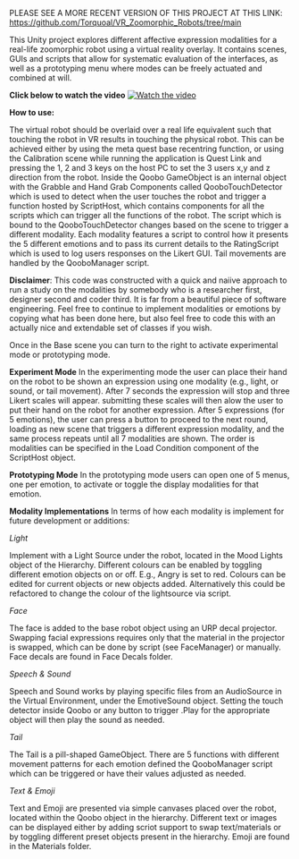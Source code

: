 PLEASE SEE A MORE RECENT VERSION OF THIS PROJECT AT THIS LINK: https://github.com/Torquoal/VR_Zoomorphic_Robots/tree/main

This Unity project explores different affective expression modalities for a real-life zoomorphic robot using a virtual reality overlay. It contains scenes, GUIs and scripts that allow for systematic evaluation of the interfaces, as well as a prototyping menu where modes can be freely actuated and combined at will.

<b>Click below to watch the video</b>
[![Watch the video](https://img.youtube.com/vi/SVHohefeliU/maxresdefault.jpg)](https://youtu.be/SVHohefeliU)

**How to use:**

The virtual robot should be overlaid over a real life equivalent such that touching the robot in VR results in touching the physical robot. This can be achieved either by using the meta quest base recentring function, or using the Calibration scene while running the application is Quest Link and pressing the 1, 2 and 3 keys on the host PC to set the 3 users x,y and z direction from the robot. Inside the Qoobo GameObject is an internal object with the Grabble and Hand Grab Components called QooboTouchDetector which is used to detect when the user touches the robot and trigger a function hosted by ScriptHost, which contains components for all the scripts which can trigger all the functions of the robot. The script which is bound to the QooboTouchDetector changes based on the scene to trigger a different modality. Each modality features a script to control how it presents the 5 different emotions and to pass its current details to the RatingScript which is used to log users responses on the Likert GUI. Tail movements are handled by the QooboManager script.


**Disclaimer**: This code was constructed with a quick and naiive approach to run a study on the modalities by somebody who is a researcher first, designer second and coder third. It is far from a beautiful piece of software engineering. Feel free to continue to implement modalities or emotions by copying what has been done here, but also feel free to code this with an actually nice and extendable set of classes if you wish.

Once in the Base scene you can turn to the right to activate experimental mode or prototyping mode. 

**Experiment Mode**
In the experimenting mode the user can place their hand on the robot to be shown an expression using one modality (e.g., light, or sound, or tail movement). After 7 seconds the expression will stop and three Likert scales will appear. submitting these scales will then alow the user to put their hand on the robot for another expression. After 5 expressions (for 5 emotions), the user can press a button to proceed to the next round, loading as new scene that triggers a different expression modality, and the same process repeats until all 7 modalities are shown. The order is modalities can be specified in the Load Condition component of the ScriptHost object.

**Prototyping Mode**
In the prototyping mode users can open one of 5 menus, one per emotion, to activate or toggle the display modalities for that emotion.

**Modality Implementations**
In terms of how each modality is implement for future development or additions:

_Light_

Implement with a Light Source under the robot, located in the Mood Lights object of the Hierarchy. Different colours can be enabled by toggling different emotion objects on or off. E.g., Angry is set to red. Colours can be edited for current objects or new objects added. Alternatively this could be refactored to change the colour of the lightsource via script.

_Face_

The face is added to the base robot object using an URP decal projector. Swapping facial expressions requires only that the material in the projector is swapped, which can be done by script (see FaceManager) or manually. Face decals  are found in Face Decals folder.

_Speech & Sound_

Speech and Sound works by playing specific files from an AudioSource in the Virtual Environment, under the EmotiveSound object. Setting the touch detector inside Qoobo or any button to trigger <AudioSource>.Play for the appropriate object will then play the sound as needed.

_Tail_

The Tail is a pill-shaped GameObject. There are 5 functions with different movement patterns for each emotion defined the QooboManager script which can be triggered or have their values adjusted as needed.

_Text & Emoji_

Text and Emoji are presented via simple canvases placed over the robot, located within the Qoobo object in the hierarchy. Different text or images can be displayed either by adding scriot support to swap text/materials or by toggling different preset objects present in the hierarchy. Emoji are found in the Materials folder.




